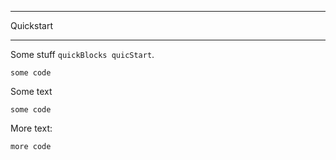 **********
Quickstart
**********

Some stuff `quickBlocks quicStart`.

    some code

Some text

    some code

More text:

    more code


